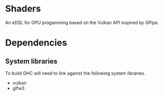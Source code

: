 # Shaders

An eDSL for GPU progamming based on the Vulkan API inspired by GPipe.

# Dependencies

## System libraries

To build GHC will need to link against the following system libraries.

- vulkan
- glfw3
